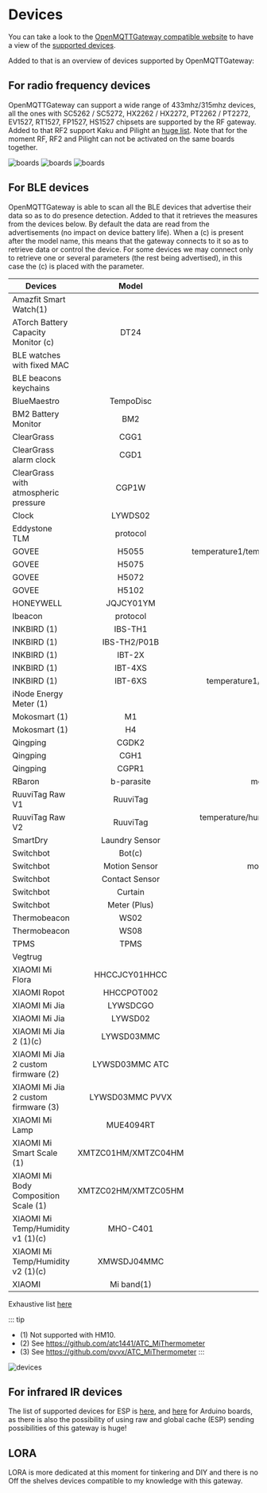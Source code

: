 # Devices

You can take a look to the [OpenMQTTGateway compatible website](https://compatible.openmqttgateway.com) to have a view of the [supported devices](https://compatible.openmqttgateway.com/index.php/devices/).

Added to that is an overview of devices supported by OpenMQTTGateway:

## For radio frequency devices 
OpenMQTTGateway can support a wide range of 433mhz/315mhz devices, all the ones with SC5262 / SC5272, HX2262 / HX2272, PT2262 / PT2272, EV1527, RT1527, FP1527, HS1527 chipsets are supported by the RF gateway. Added to that RF2 support Kaku and Pilight an [huge list](https://wiki.pilight.org/devices). 
Note that for the moment RF, RF2 and Pilight can not be activated on the same boards together.

![boards](../img/OpenMQTTGateway_devices_rf1.png ':size=250%')
![boards](../img/OpenMQTTGateway_devices_rf2.png ':size=250%')
![boards](../img/OpenMQTTGateway_devices_rf3.png ':size=250%')

## For BLE devices 
OpenMQTTGateway is able to scan all the BLE devices that advertise their data so as to do presence detection. 
Added to that it retrieves the measures from the devices below. By default the data are read from the advertisements (no impact on device battery life). When a (c) is present after the model name, this means that the gateway connects to it so as to retrieve data or control the device. For some devices we may connect only to retrieve one or several parameters (the rest being advertised), in this case the (c) is placed with the parameter.

|Devices|Model|Measurements|
|-|:-:|:-:|
| Amazfit Smart Watch(1)||steps, heart rate|
| ATorch Battery Capacity Monitor (c)|DT24|volt/amp/watt|
| BLE watches with fixed MAC||rssi for presence detection|
| BLE beacons keychains||rssi for presence detection|
| BlueMaestro|TempoDisc|temperature/humidity/duepoint/voltage|
| BM2 Battery Monitor|BM2|battery|
| ClearGrass |CGG1|temperature/humidity/battery|
| ClearGrass alarm clock|CGD1|temperature/humidity|
| ClearGrass with atmospheric pressure |CGP1W|temperature/humidity/air pressure|
| Clock |LYWDS02|temperature/humidity|
| Eddystone TLM|protocol|temperature/count/volt/time|
| GOVEE |H5055|temperature1/temperature2/temperature3/temperature4/temperature5/temperature6/battery|
| GOVEE |H5075|temperature/humidity/battery|
| GOVEE |H5072|temperature/humidity/battery|
| GOVEE |H5102|temperature/humidity/battery|
| HONEYWELL |JQJCY01YM|formaldehyde/temperature/humidity/battery|
| Ibeacon|protocol|UUID/MFID/Major/Minor/Power|
| INKBIRD (1)|IBS-TH1|temperature/humidity/battery|
| INKBIRD (1)|IBS-TH2/P01B|temperature/battery|
| INKBIRD (1)|IBT-2X|temperature1/temperature2|
| INKBIRD (1)|IBT-4XS|temperature1/temperature2/temperature3/temperature4|
| INKBIRD (1)|IBT-6XS|temperature1/temperature2/temperature3/temperature4/temperature5/temperature6|
| iNode Energy Meter (1)||power/energy/battery|
| Mokosmart (1)|M1|x_axis/y_axis/z_axis/battery|
| Mokosmart (1)|H4|temperature/humidity/volt|
| Qingping |CGDK2|temperature/humidity|
| Qingping |CGH1|open|
| Qingping |CGPR1|presence/luminance|
| RBaron |b-parasite|moisture, temperature, humidity, luminance (v1.1.0+), voltage|
| RuuviTag Raw V1|RuuviTag|temperature/humidity/pressure/acceleration/volt|
| RuuviTag Raw V2|RuuviTag|temperature/humidity/pressure/acceleration/volt/TX power/movement/counter/sequence number|
| SmartDry|Laundry Sensor|temperature/humidity/shake/voltage/wake|
| Switchbot|Bot(c)|mode/state/battery|
| Switchbot|Motion Sensor|movement/light level/sensing distance/led/scope tested/battery|
| Switchbot|Contact Sensor|contact/movement/scope tested/light level/battery|
| Switchbot|Curtain|motion state/position/light level/battery/calibration state|
| Switchbot|Meter (Plus)|temperature/humidity/battery|
| Thermobeacon|WS02|temperature/humidity/volt|
| Thermobeacon|WS08|temperature/humidity/volt|
| TPMS|TPMS|temperature/pressure/battery/alarm/count|
| Vegtrug ||temperature/moisture/luminance/fertility|
| XIAOMI Mi Flora |HHCCJCY01HHCC|temperature/moisture/luminance/fertility/battery(1)(c)|
| XIAOMI Ropot |HHCCPOT002|temperature/moisture/fertility|
| XIAOMI Mi Jia |LYWSDCGO|temperature/humidity/battery|
| XIAOMI Mi Jia |LYWSD02|temperature/humidity/battery|
| XIAOMI Mi Jia 2 (1)(c)|LYWSD03MMC|temperature/humidity/battery/volt|
| XIAOMI Mi Jia 2 custom firmware (2)|LYWSD03MMC ATC|temperature/humidity/battery/volt|
| XIAOMI Mi Jia 2 custom firmware (3)|LYWSD03MMC PVVX|temperature/humidity/battery/volt|
| XIAOMI Mi Lamp |MUE4094RT|presence|
| XIAOMI Mi Smart Scale (1)|XMTZC01HM/XMTZC04HM|weighing mode/unit/weight|
| XIAOMI Mi Body Composition Scale (1)|XMTZC02HM/XMTZC05HM|weighing mode/unit/weight/impedance|
| XIAOMI Mi Temp/Humidity v1 (1)(c)|MHO-C401|temperature/humidity/battery/volt|
| XIAOMI Mi Temp/Humidity v2 (1)(c)|XMWSDJ04MMC|temperature/humidity/battery/volt|
| XIAOMI |Mi band(1)|steps, heart rate|

Exhaustive list [here](https://compatible.openmqttgateway.com/index.php/devices/ble-devices/)

::: tip
- (1) Not supported with HM10.
- (2) See https://github.com/atc1441/ATC_MiThermometer
- (3) See https://github.com/pvvx/ATC_MiThermometer
:::

![devices](../img/OpenMQTTGateway_devices_ble.png ':size=250%')

## For infrared IR devices 
The list of supported devices for ESP is [here](https://github.com/crankyoldgit/IRremoteESP8266/blob/master/SupportedProtocols.md), and [here](https://github.com/1technophile/OpenMQTTGateway/blob/6f73160d1421bebf2c1bbc9b8017978ff5b16520/main/config_IR.h#L123) for Arduino boards, as there is also the possibility of using raw and global cache (ESP) sending possibilities of this gateway is huge!

## LORA
LORA is more dedicated at this moment for tinkering and DIY and there is no Off the shelves devices compatible to my knowledge with this gateway.
